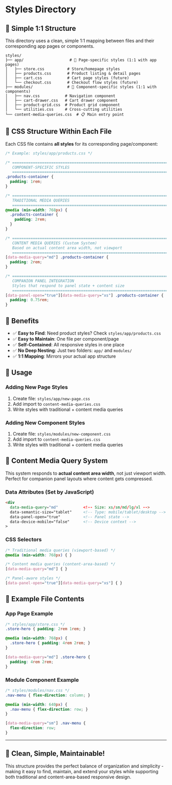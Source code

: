 # Styles Directory

## 🎯 Simple 1:1 Structure

This directory uses a clean, simple 1:1 mapping between files and their corresponding app pages or components.

```
styles/
├── app/                    # 📄 Page-specific styles (1:1 with app pages)
│   ├── store.css          # Store/homepage styles
│   ├── products.css       # Product listing & detail pages
│   ├── cart.css           # Cart page styles (future)
│   └── checkout.css       # Checkout flow styles (future)
├── modules/               # 🧩 Component-specific styles (1:1 with components)
│   ├── nav.css           # Navigation component
│   ├── cart-drawer.css   # Cart drawer component
│   ├── product-grid.css  # Product grid component
│   └── utilities.css     # Cross-cutting utilities
└── content-media-queries.css  # 📋 Main entry point
```

## 📝 CSS Structure Within Each File

Each CSS file contains **all styles** for its corresponding page/component:

```css
/* Example: styles/app/products.css */

/* =============================================================================
   COMPONENT-SPECIFIC STYLES
   ============================================================================= */
.products-container {
  padding: 1rem;
}

/* =============================================================================
   TRADITIONAL MEDIA QUERIES
   ============================================================================= */
@media (min-width: 768px) {
  .products-container {
    padding: 2rem;
  }
}

/* =============================================================================
   CONTENT MEDIA QUERIES (Custom System)
   Based on actual content area width, not viewport
   ============================================================================= */
[data-media-query="md"] .products-container {
  padding: 2rem;
}

/* =============================================================================
   COMPANION PANEL INTEGRATION
   Styles that respond to panel state + content size
   ============================================================================= */
[data-panel-open="true"][data-media-query="xs"] .products-container {
  padding: 0.75rem;
}
```

## 🎯 Benefits

- ✅ **Easy to Find**: Need product styles? Check `styles/app/products.css`
- ✅ **Easy to Maintain**: One file per component/page
- ✅ **Self-Contained**: All responsive styles in one place
- ✅ **No Deep Nesting**: Just two folders: `app/` and `modules/`
- ✅ **1:1 Mapping**: Mirrors your actual app structure

## 🚀 Usage

### Adding New Page Styles
1. Create file: `styles/app/new-page.css`
2. Add import to `content-media-queries.css`
3. Write styles with traditional + content media queries

### Adding New Component Styles
1. Create file: `styles/modules/new-component.css`
2. Add import to `content-media-queries.css`
3. Write styles with traditional + content media queries

## 🔧 Content Media Query System

This system responds to **actual content area width**, not just viewport width. Perfect for companion panel layouts where content gets compressed.

### Data Attributes (Set by JavaScript)
```html
<div 
  data-media-query="md"           <!-- Size: xs/sm/md/lg/xl -->
  data-semantic-size="tablet"     <!-- Type: mobile/tablet/desktop -->
  data-panel-open="true"          <!-- Panel state -->
  data-device-mobile="false"      <!-- Device context -->
>
```

### CSS Selectors
```css
/* Traditional media queries (viewport-based) */
@media (min-width: 768px) { }

/* Content media queries (content-area-based) */
[data-media-query="md"] { }

/* Panel-aware styles */
[data-panel-open="true"][data-media-query="xs"] { }
```

## 🎨 Example File Contents

### App Page Example
```css
/* styles/app/store.css */
.store-hero { padding: 2rem 1rem; }

@media (min-width: 768px) {
  .store-hero { padding: 4rem 2rem; }
}

[data-media-query="md"] .store-hero {
  padding: 4rem 2rem;
}
```

### Module Component Example
```css
/* styles/modules/nav.css */
.nav-menu { flex-direction: column; }

@media (min-width: 640px) {
  .nav-menu { flex-direction: row; }
}

[data-media-query="sm"] .nav-menu {
  flex-direction: row;
}
```

---

## 🌟 **Clean, Simple, Maintainable!**

This structure provides the perfect balance of organization and simplicity - making it easy to find, maintain, and extend your styles while supporting both traditional and content-area-based responsive design.